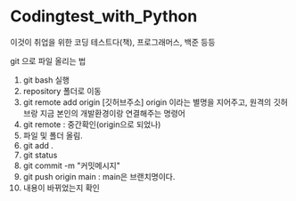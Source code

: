 # Codingtest_with_Python

이것이 취업을 위한 코딩 테스트다(책), 프로그래머스, 백준 등등


git 으로 파일 올리는 법
1. git bash 실행
2. repository 폴더로 이동
3. git remote add origin [깃허브주소]
  origin 이라는 별명을 지어주고, 원격의 깃허브랑 지금 본인의 개발환경이랑 연결해주는 명령어
4. git remote : 중간확인(origin으로 되었나)
5. 파일 및 폴더 올림.
6. git add .
7. git status
8. git commit -m "커밋메시지"
9. git push origin main : main은 브랜치명이다.
10. 내용이 바뀌었는지 확인
